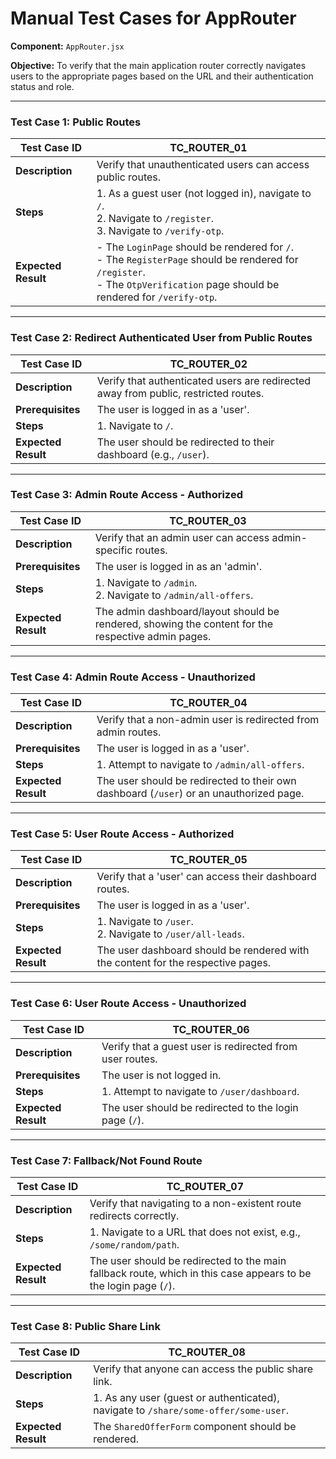 # Manual Test Cases for AppRouter

**Component:** `AppRouter.jsx`

**Objective:** To verify that the main application router correctly navigates users to the appropriate pages based on the URL and their authentication status and role.

---

### Test Case 1: Public Routes

| Test Case ID | TC_ROUTER_01                                       |
|--------------|----------------------------------------------------|
| **Description**  | Verify that unauthenticated users can access public routes. |
| **Steps**      | 1. As a guest user (not logged in), navigate to `/`.<br>2. Navigate to `/register`.<br>3. Navigate to `/verify-otp`. |
| **Expected Result** | - The `LoginPage` should be rendered for `/`.<br>- The `RegisterPage` should be rendered for `/register`.<br>- The `OtpVerification` page should be rendered for `/verify-otp`. |

---

### Test Case 2: Redirect Authenticated User from Public Routes

| Test Case ID | TC_ROUTER_02                                       |
|--------------|----------------------------------------------------|
| **Description**  | Verify that authenticated users are redirected away from public, restricted routes. |
| **Prerequisites** | The user is logged in as a 'user'. |
| **Steps**      | 1. Navigate to `/`. |
| **Expected Result** | The user should be redirected to their dashboard (e.g., `/user`). |

---

### Test Case 3: Admin Route Access - Authorized

| Test Case ID | TC_ROUTER_03                                       |
|--------------|----------------------------------------------------|
| **Description**  | Verify that an admin user can access admin-specific routes. |
| **Prerequisites** | The user is logged in as an 'admin'. |
| **Steps**      | 1. Navigate to `/admin`.<br>2. Navigate to `/admin/all-offers`. |
| **Expected Result** | The admin dashboard/layout should be rendered, showing the content for the respective admin pages. |

---

### Test Case 4: Admin Route Access - Unauthorized

| Test Case ID | TC_ROUTER_04                                       |
|--------------|----------------------------------------------------|
| **Description**  | Verify that a non-admin user is redirected from admin routes. |
| **Prerequisites** | The user is logged in as a 'user'. |
| **Steps**      | 1. Attempt to navigate to `/admin/all-offers`. |
| **Expected Result** | The user should be redirected to their own dashboard (`/user`) or an unauthorized page. |

---

### Test Case 5: User Route Access - Authorized

| Test Case ID | TC_ROUTER_05                                       |
|--------------|----------------------------------------------------|
| **Description**  | Verify that a 'user' can access their dashboard routes. |
| **Prerequisites** | The user is logged in as a 'user'. |
| **Steps**      | 1. Navigate to `/user`.<br>2. Navigate to `/user/all-leads`. |
| **Expected Result** | The user dashboard should be rendered with the content for the respective pages. |

---

### Test Case 6: User Route Access - Unauthorized

| Test Case ID | TC_ROUTER_06                                       |
|--------------|----------------------------------------------------|
| **Description**  | Verify that a guest user is redirected from user routes. |
| **Prerequisites** | The user is not logged in. |
| **Steps**      | 1. Attempt to navigate to `/user/dashboard`. |
| **Expected Result** | The user should be redirected to the login page (`/`). |

---

### Test Case 7: Fallback/Not Found Route

| Test Case ID | TC_ROUTER_07                                       |
|--------------|----------------------------------------------------|
| **Description**  | Verify that navigating to a non-existent route redirects correctly. |
| **Steps**      | 1. Navigate to a URL that does not exist, e.g., `/some/random/path`. |
| **Expected Result** | The user should be redirected to the main fallback route, which in this case appears to be the login page (`/`). |

---

### Test Case 8: Public Share Link

| Test Case ID | TC_ROUTER_08                                       |
|--------------|----------------------------------------------------|
| **Description**  | Verify that anyone can access the public share link. |
| **Steps**      | 1. As any user (guest or authenticated), navigate to `/share/some-offer/some-user`. |
| **Expected Result** | The `SharedOfferForm` component should be rendered. |
